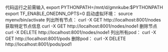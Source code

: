代码运行之前需输入
export PYTHONPATH=/mnt/d/gmnkube:$PYTHONPATH
export TF_ENABLE_ONEDNN_OPTS=0
启动虚拟环境：
source myenv/bin/activate
列出所有节点：
curl -X GET http://localhost:8001/nodes
获取特定节点信息
curl -X GET http://localhost:8001/nodes/node1
删除节点
curl -X DELETE http://localhost:8001/nodes/node1
列出所有pod：
curl -X GET http://localhost:8001/pods
删除pod：
curl -X DELETE http://localhost:8001/pods/pod1

